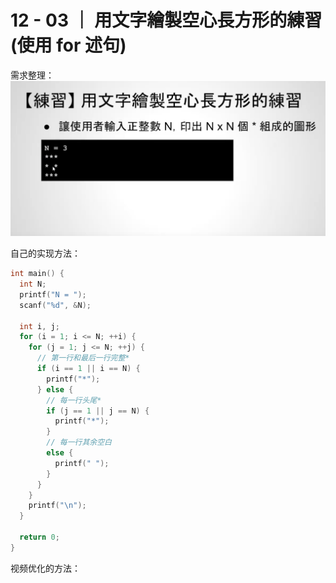 # 12 - 03 ｜ 用文字繪製空心長方形的練習 (使用 for 述句)


需求整理：
![图片](pics//pic-1.jpg)


自己的实现方法：
```c++
int main() {
  int N;
  printf("N = ");
  scanf("%d", &N);

  int i, j;
  for (i = 1; i <= N; ++i) {
    for (j = 1; j <= N; ++j) {
      // 第一行和最后一行完整*
      if (i == 1 || i == N) {
        printf("*");
      } else {
        // 每一行头尾*
        if (j == 1 || j == N) {
          printf("*");
        }
        // 每一行其余空白
        else {
          printf(" ");
        }
      }
    }
    printf("\n");
  }

  return 0;
}

```

视频优化的方法：
```c++

```